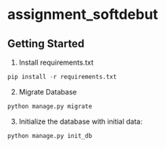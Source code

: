 # assignment_softdebut
## Getting Started
1. Install requirements.txt
  ```python
  pip install -r requirements.txt
  ```
2. Migrate Database
  ```python
  python manage.py migrate
  ```
3. Initialize the database with initial data:
  ```python
  python manage.py init_db
  ```
